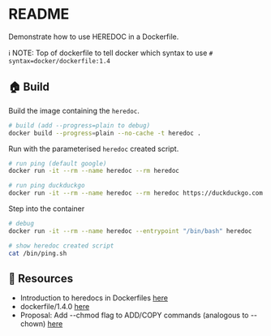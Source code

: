 # README

Demonstrate how to use HEREDOC in a Dockerfile.  

ℹ️ NOTE: Top of dockerfile to tell docker which syntax to use `# syntax=docker/dockerfile:1.4`  

## 🏠 Build

Build the image containing the `heredoc`.  

```sh
# build (add --progress=plain to debug)
docker build --progress=plain --no-cache -t heredoc .
```

Run with the parameterised `heredoc` created script.  

```sh
# run ping (default google)
docker run -it --rm --name heredoc --rm heredoc

# run ping duckduckgo
docker run -it --rm --name heredoc --rm heredoc https://duckduckgo.com
```

Step into the container  

```sh
# debug 
docker run -it --rm --name heredoc --entrypoint "/bin/bash" heredoc

# show heredoc created script
cat /bin/ping.sh
```

## 👀 Resources

* Introduction to heredocs in Dockerfiles [here](https://www.docker.com/blog/introduction-to-heredocs-in-dockerfiles/)
* dockerfile/1.4.0 [here](https://github.com/moby/buildkit/releases/tag/dockerfile%2F1.4.0)
* Proposal: Add --chmod flag to ADD/COPY commands (analogous to --chown) [here](https://github.com/moby/moby/issues/34819#issuecomment-697130379)  
